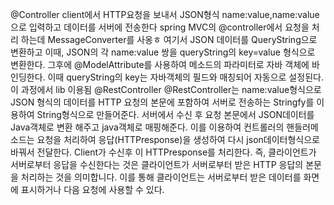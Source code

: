@Controller
client에서 HTTP요청을 보내서 JSON형식 name:value,name:value으로 입력하고 데이터를 서버에 전송한다 spring MVC의 @controller에서 요청을 처리 하는데 MessageConverter를 사옹ㅎ 여기서 JSON 데이터를 QueryString으로 변환하고 이때, JSON의 각 name:value 쌍을 queryString의 key=value 형식으로 변환한다. 그후에 @ModelAttribute를 사용하여 메소드의 파라미터로 자바 객체에 바인딩한다. 이때 queryString의 key는 자바객체의 필드와 매칭되어 자동으로 설정된다. 이 과정에서 lib 이용됨
@RestController
@RestController는 name:value형식으로 JSON 형식의 데이터를 HTTP 요청의 본문에 포함하여 서버로 전송하는 Stringfy를 이용하여 String형식으로 만들어준다. 서버에서 수신 후 요청 본문에서 JSON데이터를 Java객체로 변환 해주고 java객체로 매핑해준다. 이를 이용하여 컨트롤러의 핸들러메소드는 요청을 처리하여 응답(HTTPresponse)을 생성하여 다시 json데이터형식으로 바꿔서 전달한다. Client가 수신후 이 HTTPresponse를 처리한다. 즉, 클라이언트가 서버로부터 응답을 수신한다는 것은 클라이언트가 서버로부터 받은 HTTP 응답의 본문을 처리하는 것을 의미합니다. 이를 통해 클라이언트는 서버로부터 받은 데이터를 화면에 표시하거나 다음 요청에 사용할 수 있다.
